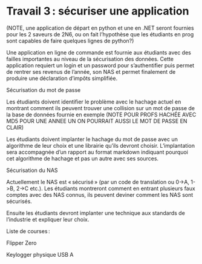 # Travail 3 : sécuriser une application 

 
(NOTE, une application de départ en python et une en .NET seront fournies pour les 2 saveurs de 2N6, ou on fait l’hypothèse que les étudiants en prog sont capables de faire quelques lignes de python?) 

 

Une application en ligne de commande est fournie aux étudiants avec des failles importantes au niveau de la sécurisation des données. Cette application requiert un login et un password pour s’authentifier puis permet de rentrer ses revenus de l’année, son NAS et permet finalement de produire une déclaration d’impôts simplifiée. 

 

Sécurisation du mot de passe 

 

Les étudiants doivent identifier le problème avec le hachage actuel en montrant comment ils peuvent trouver une collision sur un mot de passe de la base de données fournie en exemple (NOTE POUR PROFS HACHÉE AVEC MD5 POUR UNE ANNEE UN ON POURRAIT AUSSI LE MOT DE PASSE EN CLAIR) 

 

Les étudiants doivent implanter le hachage du mot de passe avec un algorithme de leur choix et une librairie qu’ils devront choisir. L’implantation sera accompagnée d’un rapport au format markdown indiquant pourquoi cet algorithme de hachage et pas un autre avec ses sources. 

 

Sécurisation du NAS 

 

Actuellement le NAS est « sécurisé » (par un code de translation ou 0->A, 1->B, 2->C etc.). Les étudiants montreront comment en entrant plusieurs faux comptes avec des NAS connus, ils peuvent deviner comment les NAS sont sécurisés. 

 

Ensuite les étudiants devront implanter une technique aux standards de l’industrie et expliquer leur choix. 

 

 

Liste de courses : 

 

Flipper Zero 

Keylogger physique USB A 

 

 
